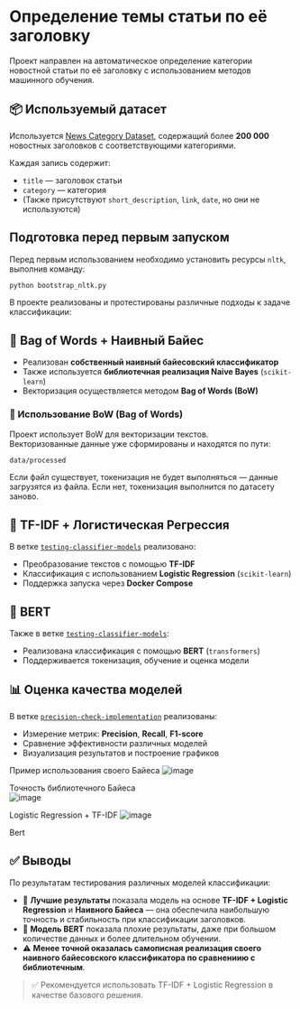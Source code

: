 # Определение темы статьи по её заголовку

Проект направлен на автоматическое определение категории новостной статьи по её заголовку с использованием методов машинного обучения.

## 📦 Используемый датасет

Используется [News Category Dataset](https://www.kaggle.com/datasets/rmisra/news-category-dataset), содержащий более **200 000** новостных заголовков с соответствующими категориями.

Каждая запись содержит:
- `title` — заголовок статьи
- `category` — категория
- (Также присутствуют `short_description`, `link`, `date`, но они не используются)

##  Подготовка перед первым запуском

Перед первым использованием необходимо установить ресурсы `nltk`, выполнив команду:

```bash
python bootstrap_nltk.py
```
В проекте реализованы и протестированы различные подходы к задаче классификации:

## 🔸 Bag of Words + Наивный Байес

- Реализован **собственный наивный байесовский классификатор**
- Также используется **библиотечная реализация Naive Bayes** (`scikit-learn`)
- Векторизация осуществляется методом **Bag of Words (BoW)**

### 📄 Использование BoW (Bag of Words)

Проект использует BoW для векторизации текстов.  
Векторизованные данные уже сформированы и находятся по пути:

```bash
data/processed
```

Если файл существует, токенизация не будет выполняться — данные загрузятся из файла. Если нет, токенизация выполнится по датасету заново.
## 🔸 TF-IDF + Логистическая Регрессия

В ветке [`testing-classifier-models`](https://github.com/smth-lya/ml-life-simulation/tree/testing-classifier-models) реализовано:

- Преобразование текстов с помощью **TF-IDF**
- Классификация с использованием **Logistic Regression** (`scikit-learn`)
- Поддержка запуска через **Docker Compose**

## 🔸 BERT

Также в ветке [`testing-classifier-models`](https://github.com/smth-lya/ml-life-simulation/tree/testing-classifier-models):

- Реализована классификация с помощью **BERT** (`transformers`)
- Поддерживается токенизация, обучение и оценка модели

## 📊 Оценка качества моделей

В ветке [`precision-check-implementation`](https://github.com/smth-lya/ml-life-simulation/tree/precision-check-implementation) реализованы:

- Измерение метрик: **Precision**, **Recall**, **F1-score**
- Сравнение эффективности различных моделей
- Визуализация результатов и построение графиков

Пример использования своего Байеса
![image](https://github.com/user-attachments/assets/a7a19ab3-4265-4686-bf89-3d1cddb7e48b)

Точность библиотечного Байеса  
![image](https://github.com/user-attachments/assets/c81c3cd1-0a7c-4adf-9dfa-adf8046df05c)

Logistic Regression + TF-IDF
![image](https://github.com/user-attachments/assets/0494744e-9208-494e-b08d-031f2e02d3cf)

Bert

## ✅ Выводы
По результатам тестирования различных моделей классификации:

- 🔹 **Лучшие результаты** показала модель на основе **TF-IDF + Logistic Regression** и **Наивного Байеса** — она обеспечила наибольшую точность и стабильность при классификации заголовков.
- 🔸 **Модель BERT** показала плохие результаты, даже при большом количестве данных и более длительном обучении.
- ⚠️ **Менее точной оказалась самописная реализация своего наивного байесовского классификатора по сравнениию с библиотечным**.

> ✅ Рекомендуется использовать TF-IDF + Logistic Regression в качестве базового решения.

